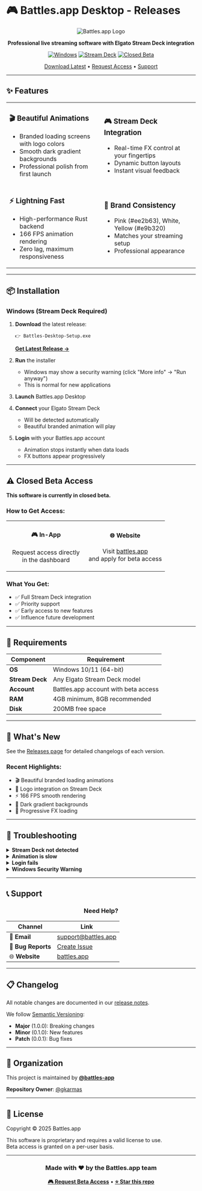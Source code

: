 # 🎮 Battles.app Desktop - Releases

<div align="center">

![Battles.app Logo](https://battles.app/logo.svg)

**Professional live streaming software with Elgato Stream Deck integration**

[![Windows](https://img.shields.io/badge/Windows-0078D6?style=for-the-badge&logo=windows&logoColor=white)](https://github.com/battles-app/desktop-releases/releases)
[![Stream Deck](https://img.shields.io/badge/Stream_Deck-Required-8B5CF6?style=for-the-badge)](https://www.elgato.com/stream-deck)
[![Closed Beta](https://img.shields.io/badge/Status-Closed_Beta-EE2B63?style=for-the-badge)](https://battles.app)

[Download Latest](#-installation) • [Request Access](https://battles.app) • [Support](mailto:support@battles.app)

</div>

---

## ✨ Features

<table>
<tr>
<td width="50%">

### 🎬 **Beautiful Animations**
- Branded loading screens with logo colors
- Smooth dark gradient backgrounds  
- Professional polish from first launch

</td>
<td width="50%">

### 🎮 **Stream Deck Integration**
- Real-time FX control at your fingertips
- Dynamic button layouts
- Instant visual feedback

</td>
</tr>
<tr>
<td width="50%">

### ⚡ **Lightning Fast**
- High-performance Rust backend
- 166 FPS animation rendering
- Zero lag, maximum responsiveness

</td>
<td width="50%">

### 🎨 **Brand Consistency**
- Pink (#ee2b63), White, Yellow (#e9b320)
- Matches your streaming setup
- Professional appearance

</td>
</tr>
</table>

---

## 📦 Installation

### Windows (Stream Deck Required)

1. **Download** the latest release:
   ```
   👉 Battles-Desktop-Setup.exe
   ```
   [**Get Latest Release →**](https://github.com/battles-app/desktop-releases/releases/latest)

2. **Run** the installer
   - Windows may show a security warning (click "More info" → "Run anyway")
   - This is normal for new applications

3. **Launch** Battles.app Desktop

4. **Connect** your Elgato Stream Deck
   - Will be detected automatically
   - Beautiful branded animation will play

5. **Login** with your Battles.app account
   - Animation stops instantly when data loads
   - FX buttons appear progressively

---

## ⚠️ Closed Beta Access

**This software is currently in closed beta.**

### How to Get Access:

<table>
<tr>
<td align="center" width="50%">

#### 🎮 In-App
Request access directly  
in the dashboard

</td>
<td align="center" width="50%">

#### 🌐 Website
Visit [battles.app](https://battles.app)  
and apply for beta access

</td>
</tr>
</table>

### What You Get:
- ✅ Full Stream Deck integration
- ✅ Priority support
- ✅ Early access to new features
- ✅ Influence future development

---

## 🎯 Requirements

| Component | Requirement |
|-----------|------------|
| **OS** | Windows 10/11 (64-bit) |
| **Stream Deck** | Any Elgato Stream Deck model |
| **Account** | Battles.app account with beta access |
| **RAM** | 4GB minimum, 8GB recommended |
| **Disk** | 200MB free space |

---

## 🚀 What's New

See the [Releases page](https://github.com/battles-app/desktop-releases/releases) for detailed changelogs of each version.

### Recent Highlights:
- 🎬 Beautiful branded loading animations
- 🎨 Logo integration on Stream Deck
- ⚡ 166 FPS smooth rendering
- 🌊 Dark gradient backgrounds
- 📱 Progressive FX loading

---

## 🐛 Troubleshooting

<details>
<summary><b>Stream Deck not detected</b></summary>

1. Ensure Stream Deck is plugged in via USB
2. Close Elgato Stream Deck software if running
3. Restart Battles.app Desktop
4. Check Windows Device Manager for the device

</details>

<details>
<summary><b>Animation is slow</b></summary>

1. Check console logs for render times
2. Ensure no other apps are using Stream Deck
3. Try restarting the application
4. Report issue with console logs

</details>

<details>
<summary><b>Login fails</b></summary>

1. Verify you have beta access
2. Check internet connection
3. Try logging in via web first
4. Contact support if issue persists

</details>

<details>
<summary><b>Windows Security Warning</b></summary>

This is normal for new applications:
1. Click "More info"
2. Click "Run anyway"
3. Application is safe - built with Tauri/Rust

</details>

---

## 📞 Support

<div align="center">

### Need Help?

| Channel | Link |
|---------|------|
| 📧 **Email** | [support@battles.app](mailto:support@battles.app) |
| 🐛 **Bug Reports** | [Create Issue](https://github.com/battles-app/desktop-releases/issues) |
| 🌐 **Website** | [battles.app](https://battles.app) |

</div>

---

## 📋 Changelog

All notable changes are documented in our [release notes](https://github.com/battles-app/desktop-releases/releases).

We follow [Semantic Versioning](https://semver.org/):
- **Major** (1.0.0): Breaking changes
- **Minor** (0.1.0): New features
- **Patch** (0.0.1): Bug fixes

---

## 🏢 Organization

This project is maintained by **[@battles-app](https://github.com/battles-app)**

**Repository Owner**: [@gkarmas](https://github.com/gkarmas)

---

## 📜 License

Copyright © 2025 Battles.app

This software is proprietary and requires a valid license to use.  
Beta access is granted on a per-user basis.

---

<div align="center">

### Made with ❤️ by the Battles.app team

**[🎮 Request Beta Access](https://battles.app)** • **[⭐ Star this repo](https://github.com/battles-app/desktop-releases)**

</div>

